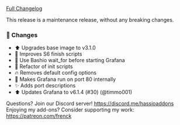 [Full Changelog][changelog]

This release is a maintenance release, without any breaking changes.

### 🔨  Changes

- :arrow_up: Upgrades base image to v3.1.0
- :hammer: Improves S6 finish scripts
- :hammer: Use Bashio wait_for before starting Grafana
- :hammer: Refactor of init scripts
- :fire: Removes default config options
- :hammer: Makes Grafana run on port 80 internally
- :sparkles: Adds port descriptions
- :arrow_up: Updates Grafana to v6.1.4 (#30) (@timmo001)

[changelog]: https://github.com/hassio-addons/addon-grafana/compare/v2.0.2...v2.1.0

Questions? Join our Discord server! https://discord.me/hassioaddons
Enjoying my add-ons? Consider supporting my work: https://patreon.com/frenck